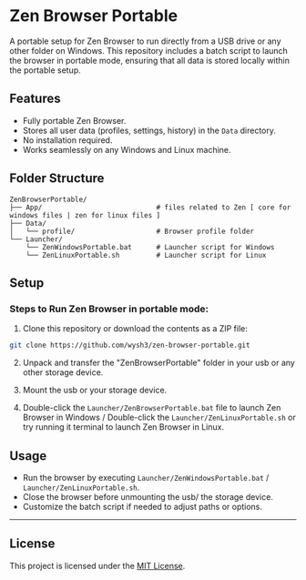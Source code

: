 # Zen Browser Portable

A portable setup for Zen Browser to run directly from a USB drive or any other folder on Windows. This repository includes a batch script to launch the browser in portable mode, ensuring that all data is stored locally within the portable setup.

## Features
- Fully portable Zen Browser.
- Stores all user data (profiles, settings, history) in the `Data` directory.
- No installation required.
- Works seamlessly on any Windows and Linux machine.

## Folder Structure
```
ZenBrowserPortable/
├── App/                            # files related to Zen [ core for windows files | zen for linux files ]
├── Data/
│   └── profile/                    # Browser profile folder
└── Launcher/
    └── ZenWindowsPortable.bat      # Launcher script for Windows
    └── ZenLinuxPortable.sh         # Launcher script for Linux

```

## Setup

### Steps to Run Zen Browser in portable mode: 
1. Clone this repository or download the contents as a ZIP file:
```bash
git clone https://github.com/wysh3/zen-browser-portable.git
```
2. Unpack and transfer the "ZenBrowserPortable" folder in your usb or any other storage device.

3. Mount the usb or your storage device.

4. Double-click the `Launcher/ZenBrowserPortable.bat` file to launch Zen Browser in Windows / Double-click the `Launcher/ZenLinuxPortable.sh` or try running it terminal to launch Zen Browser    in Linux.

## Usage
- Run the browser by executing `Launcher/ZenWindowsPortable.bat` / `Launcher/ZenLinuxPortable.sh`.
- Close the browser before unmounting the usb/ the storage device.
- Customize the batch script if needed to adjust paths or options.

---

## License
This project is licensed under the [MIT License](LICENSE).
